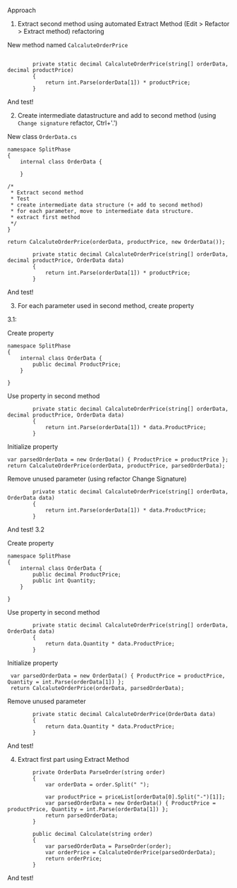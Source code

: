 ﻿Approach

1. Extract second method using automated Extract Method (Edit > Refactor > Extract method) refactoring

New method named `CalcaluteOrderPrice`

```

        private static decimal CalcaluteOrderPrice(string[] orderData, decimal productPrice)
        {
            return int.Parse(orderData[1]) * productPrice;
        }
```

And test!

2. Create intermediate datastructure and add to second method (using `Change signature` refactor, Ctrl+'.')

New class `OrderData.cs`

```
namespace SplitPhase
{
    internal class OrderData {

    }

/*
 * Extract second method
 * Test
 * create intermediate data structure (+ add to second method)
 * for each parameter, move to intermediate data structure.
 * extract first method
 */
}
```

```
return CalcaluteOrderPrice(orderData, productPrice, new OrderData());
```

```
        private static decimal CalcaluteOrderPrice(string[] orderData, decimal productPrice, OrderData data)
        {
            return int.Parse(orderData[1]) * productPrice;
        }
```

And test!

3. For each parameter used in second method, create property

3.1:

Create property

```
namespace SplitPhase
{
    internal class OrderData {
        public decimal ProductPrice;
    }

}
```

Use property in second method
```
        private static decimal CalcaluteOrderPrice(string[] orderData, decimal productPrice, OrderData data)
        {
            return int.Parse(orderData[1]) * data.ProductPrice;
        }
```

Initialize property
```
var parsedOrderData = new OrderData() { ProductPrice = productPrice };
return CalcaluteOrderPrice(orderData, productPrice, parsedOrderData);
```

Remove unused parameter (using refactor Change Signature)

```
        private static decimal CalcaluteOrderPrice(string[] orderData, OrderData data)
        {
            return int.Parse(orderData[1]) * data.ProductPrice;
        }
```

And test!
3.2

Create property

```
namespace SplitPhase
{
    internal class OrderData {
        public decimal ProductPrice;
        public int Quantity;
    }

}
```


Use property in second method
```
        private static decimal CalcaluteOrderPrice(string[] orderData, OrderData data)
        {
            return data.Quantity * data.ProductPrice;
        }
```

Initialize property
```
 var parsedOrderData = new OrderData() { ProductPrice = productPrice, Quantity = int.Parse(orderData[1]) };
 return CalcaluteOrderPrice(orderData, parsedOrderData);
```

Remove unused parameter
```
        private static decimal CalcaluteOrderPrice(OrderData data)
        {
            return data.Quantity * data.ProductPrice;
        }
```

And test!

4. Extract first part using Extract Method

```
        private OrderData ParseOrder(string order)
        {
            var orderData = order.Split(" ");

            var productPrice = priceList[orderData[0].Split("-")[1]];
            var parsedOrderData = new OrderData() { ProductPrice = productPrice, Quantity = int.Parse(orderData[1]) };
            return parsedOrderData;
        }
```

```
        public decimal Calculate(string order)
        {
            var parsedOrderData = ParseOrder(order);
            var orderPrice = CalcaluteOrderPrice(parsedOrderData);
            return orderPrice;
        }
```

And test!